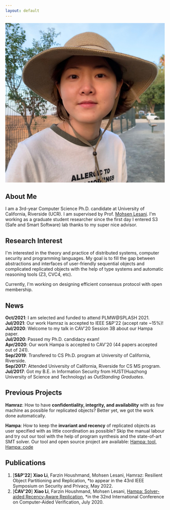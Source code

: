 ```yaml
---
layout: default
---
```

<img class="profile-picture" src="XiaoLiPic.JPG">

## About Me

I am a 3rd-year Computer Science Ph.D. candidate at University of California, Riverside (UCR). I am supervised by Prof. [Mohsen Lesani](https://www.cs.ucr.edu/~lesani/). I'm working as a graduate student researcher since the first day I entered S3 (Safe and Smart Software) lab thanks to my super nice advisor.

## Research Interest

I'm interested in the theory and practice of distributed systems, computer security and programming languages. My goal is to fill the gap between abstractions and interfaces of user-friendly sequential objects and complicated replicated objects with the help of type systems and automatic reasoning tools (Z3, CVC4, etc).

Currently, I'm working on designing efficient consensus protocol with open membership.

## News

**Oct/2021**:  I am selected and funded to attend PLMW@SPLASH 2021.  
**Jul/2021**:  Our work Hamraz is accepted to IEEE S&P'22 (accept rate ~15%)!  
**Jul/2020**:  Welcome to my talk in CAV'20 Session 3B about our Hampa paper.     
**Jul/2020**:  Passed my Ph.D. candidacy exam!     
**Apr/2020**:  Our work Hampa is accepted to CAV'20 (44 papers accepted out of 241).    
**Sep/2019**:  Transfered to CS Ph.D. program at University of California, Riverside.    
**Sep/2017**:  Attended University of California, Riverside for CS MS program.    
**Jul/2017**:  Got my B.E. in Information Security from HUST(Huazhong University of Science and Technology) as *OutStanding Graduates*.    

## Previous Projects

**Hamraz**:  How to have **confidentiality, integrity, and availability** with as few machine as possible for replicated objects? Better yet, we got the work done automatically.

**Hampa**:  How to keep the **invariant and recency** of replicated objects as user specified with as little coordination as possible? Skip the manual labour and try out our tool with the help of program synthesis and the state-of-art SMT solver. Our tool and open source project are available: [Hampa: tool](https://github.com/XiaoLi0614/HampaAE), [Hampa: code](https://github.com/XiaoLi0614/CVCAutomation)

## Publications

1. [**S&P'22**] **Xiao Li**, Farzin Houshmand, Mohsen Lesani, Hamraz: Resilient Object Partitioning and Replication, *to appear in the 43rd IEEE Symposium on Security and Privacy, May 2022.
2. [**CAV'20**] **Xiao Li**, Farzin Houshmand, Mohsen Lesani, [Hampa: Solver-aided Recency-Aware Replication](https://www.cs.ucr.edu/~lesani/companion/cav20/CAV20.pdf), *in the 32nd International Conference on Computer-Aided Verification, July 2020.
